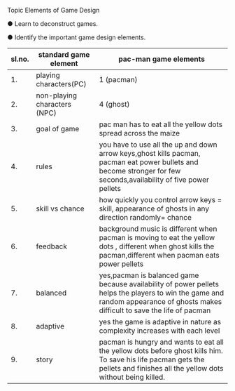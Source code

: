 Topic Elements of Game Design

● Learn to deconstruct games. 

● Identify the important game design elements.

| sl.no. | standard game element        | pac-man game elements                                        |
| ------ | ---------------------------- | ------------------------------------------------------------ |
| 1.     | playing characters(PC)       | 1 (pacman)                                                   |
| 2.     | non-playing characters (NPC) | 4 (ghost)                                                    |
| 3.     | goal of game                 | pac man has to eat all the  yellow dots spread across the maize |
| 4.     | rules                        | you have to use all the up and down arrow keys,ghost kills pacman, pacman eat power bullets and become stronger for few seconds,availability of five power pellets |
| 5.     | skill vs  chance             | how quickly you control arrow keys  = skill, appearance  of ghosts in any direction randomly= chance |
| 6.     | feedback                     | background music is different when pacman is moving to eat the yellow dots , different when ghost kills the pacman,different when pacman eats power pellets |
| 7.     | balanced                     | yes,pacman is balanced game because availability of power pellets helps the players to win the game and random appearance of ghosts makes difficult to save the life of pacman |
| 8.     | adaptive                     | yes the game is adaptive in nature as complexity increases with each level |
| 9.     | story                        | pacman is hungry and wants to eat all the yellow dots before ghost kills him. To save his life pacman gets the pellets and finishes all the yellow dots without being killed. |